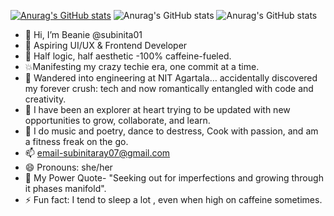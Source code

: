 [![Anurag's GitHub stats](https://github-readme-stats.vercel.app/api?username=subinita01)](https://github.com/subinita01/github-readme-stats)
![Anurag's GitHub stats](https://github-readme-stats.vercel.app/api?username=subinita01&show_icons=true)
![Anurag's GitHub stats](https://github-readme-stats.vercel.app/api?username=subinita01&show=reviews,discussions_started,discussions_answered,prs_merged,prs_merged_percentage)

- 👋 Hi, I’m Beanie @subinita01
- 👀 Aspiring UI/UX & Frontend Developer
- 🧠 Half logic, half aesthetic -100% caffeine-fueled.
- 💥Manifesting my crazy techie era, one commit at a time.
- 🔧 Wandered into engineering at NIT Agartala… accidentally discovered my forever crush: tech and now romantically entangled with code and creativity.
- 💞️ I have been an explorer at heart trying to be updated with new opportunities to grow, collaborate, and learn.
- 🎨 I do music and poetry, dance to destress, Cook with passion, and am a fitness freak on the go.
- 📫 email-subinitaray07@gmail.com
- 😄 Pronouns: she/her
- 👀 My Power Quote- "Seeking out for imperfections and growing through it phases manifold".
- ⚡ Fun fact: I tend to sleep a lot , even when high on caffeine sometimes.

<!---
subinita01/subinita01 is a ✨ special ✨ repository because its `README.md` (this file) appears on your GitHub profile.
You can click the Preview link to take a look at your changes.
--->
